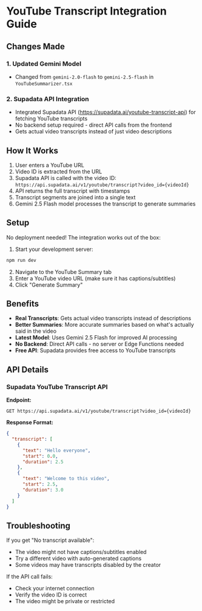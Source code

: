 # YouTube Transcript Integration Guide

## Changes Made

### 1. Updated Gemini Model
- Changed from `gemini-2.0-flash` to `gemini-2.5-flash` in `YouTubeSummarizer.tsx`

### 2. Supadata API Integration
- Integrated Supadata API (https://supadata.ai/youtube-transcript-api) for fetching YouTube transcripts
- No backend setup required - direct API calls from the frontend
- Gets actual video transcripts instead of just video descriptions

## How It Works

1. User enters a YouTube URL
2. Video ID is extracted from the URL
3. Supadata API is called with the video ID: `https://api.supadata.ai/v1/youtube/transcript?video_id={videoId}`
4. API returns the full transcript with timestamps
5. Transcript segments are joined into a single text
6. Gemini 2.5 Flash model processes the transcript to generate summaries

## Setup

No deployment needed! The integration works out of the box:

1. Start your development server:
```bash
npm run dev
```

2. Navigate to the YouTube Summary tab
3. Enter a YouTube video URL (make sure it has captions/subtitles)
4. Click "Generate Summary"

## Benefits

- **Real Transcripts**: Gets actual video transcripts instead of descriptions
- **Better Summaries**: More accurate summaries based on what's actually said in the video
- **Latest Model**: Uses Gemini 2.5 Flash for improved AI processing
- **No Backend**: Direct API calls - no server or Edge Functions needed
- **Free API**: Supadata provides free access to YouTube transcripts

## API Details

### Supadata YouTube Transcript API

**Endpoint:**
```
GET https://api.supadata.ai/v1/youtube/transcript?video_id={videoId}
```

**Response Format:**
```json
{
  "transcript": [
    {
      "text": "Hello everyone",
      "start": 0.0,
      "duration": 2.5
    },
    {
      "text": "Welcome to this video",
      "start": 2.5,
      "duration": 3.0
    }
  ]
}
```

## Troubleshooting

If you get "No transcript available":
- The video might not have captions/subtitles enabled
- Try a different video with auto-generated captions
- Some videos may have transcripts disabled by the creator

If the API call fails:
- Check your internet connection
- Verify the video ID is correct
- The video might be private or restricted
